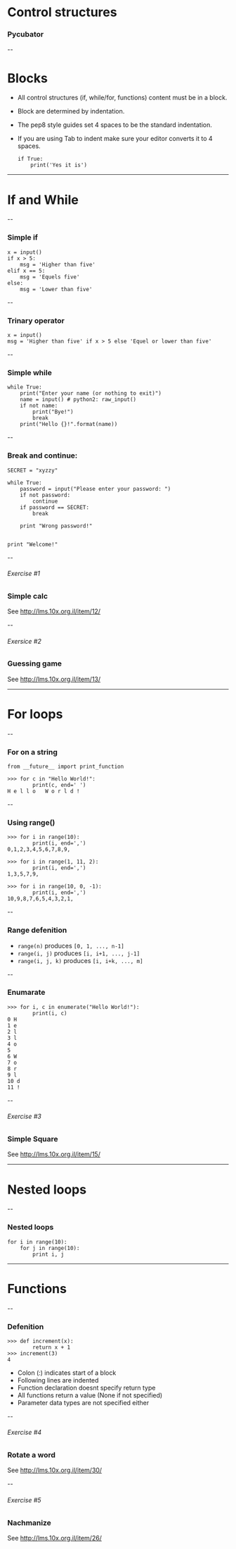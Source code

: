 <!-- .slide: data-background="img/puzzles.jpg" -->
# Control structures

### Pycubator

--
# Blocks
-   All control structures (if, while/for, functions) content must be in a block.
-   Block are determined by indentation.
-   The pep8 style guides set 4 spaces to be the standard indentation.
-   If you are using Tab to indent make sure your editor converts it to 4 spaces.

        if True:
            print('Yes it is')

---

# If and While

--
### Simple if

    x = input()
    if x > 5:
        msg = 'Higher than five'
    elif x == 5:
        msg = 'Equels five'
    else:
        msg = 'Lower than five'

--
### Trinary operator

    x = input()
    msg = 'Higher than five' if x > 5 else 'Equel or lower than five'

--
### Simple while

    while True:
        print("Enter your name (or nothing to exit)")
        name = input() # python2: raw_input()
        if not name:
            print("Bye!")
            break
        print("Hello {}!".format(name))

--
### Break and continue:

    SECRET = "xyzzy"

    while True:
        password = input("Please enter your password: ")
        if not password:
            continue
        if password == SECRET:
            break

        print "Wrong password!"


    print "Welcome!"

--
###### Exercise #1
### Simple calc

See http://lms.10x.org.il/item/12/

--
###### Exersice #2
### Guessing game

See http://lms.10x.org.il/item/13/

---

# For loops

--
### For on a string

    from __future__ import print_function

    >>> for c in "Hello World!":
            print(c, end=' ')
    H e l l o   W o r l d !

--
### Using range()

    >>> for i in range(10):
            print(i, end=',')
    0,1,2,3,4,5,6,7,8,9,

    >>> for i in range(1, 11, 2):
            print(i, end=',')
    1,3,5,7,9,

    >>> for i in range(10, 0, -1):
            print(i, end=',')
    10,9,8,7,6,5,4,3,2,1,

--
### Range defenition

*   `range(n)` produces `[0, 1, ..., n-1]`
*   `range(i, j)` produces `[i, i+1, ..., j-1]`
*   `range(i, j, k)` produces `[i, i+k, ..., m]`

--
### Enumarate
    >>> for i, c in enumerate("Hello World!"):
            print(i, c)
    0 H
    1 e
    2 l
    3 l
    4 o
    5
    6 W
    7 o
    8 r
    9 l
    10 d
    11 !

--
###### Exercise #3
### Simple Square

See http://lms.10x.org.il/item/15/

---

# Nested loops

--
### Nested loops

    for i in range(10):
        for j in range(10):
            print i, j


---

# Functions

--
### Defenition

    >>> def increment(x):
            return x + 1
    >>> increment(3)
    4

*   Colon (:) indicates start of a block
*   Following lines are indented
*   Function declaration doesnt specify return type
*   All functions return a value (None if not specified)
*   Parameter data types are not specified either

--
###### Exercise #4
###  Rotate a word

See http://lms.10x.org.il/item/30/

--
###### Exercise #5
### Nachmanize

See http://lms.10x.org.il/item/26/

